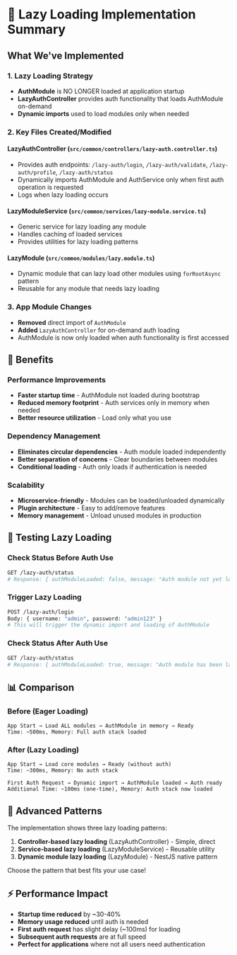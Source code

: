 # 🚀 Lazy Loading Implementation Summary

## What We've Implemented

### 1. **Lazy Loading Strategy**
- **AuthModule** is NO LONGER loaded at application startup
- **LazyAuthController** provides auth functionality that loads AuthModule on-demand
- **Dynamic imports** used to load modules only when needed

### 2. **Key Files Created/Modified**

#### **LazyAuthController** (`src/common/controllers/lazy-auth.controller.ts`)
- Provides auth endpoints: `/lazy-auth/login`, `/lazy-auth/validate`, `/lazy-auth/profile`, `/lazy-auth/status`
- Dynamically imports AuthModule and AuthService only when first auth operation is requested
- Logs when lazy loading occurs

#### **LazyModuleService** (`src/common/services/lazy-module.service.ts`)
- Generic service for lazy loading any module
- Handles caching of loaded services
- Provides utilities for lazy loading patterns

#### **LazyModule** (`src/common/modules/lazy.module.ts`)
- Dynamic module that can lazy load other modules using `forRootAsync` pattern
- Reusable for any module that needs lazy loading

### 3. **App Module Changes**
- **Removed** direct import of `AuthModule`
- **Added** `LazyAuthController` for on-demand auth loading
- AuthModule is now only loaded when auth functionality is first accessed

## 🎯 Benefits

### **Performance Improvements**
- **Faster startup time** - AuthModule not loaded during bootstrap
- **Reduced memory footprint** - Auth services only in memory when needed
- **Better resource utilization** - Load only what you use

### **Dependency Management**
- **Eliminates circular dependencies** - Auth module loaded independently
- **Better separation of concerns** - Clear boundaries between modules
- **Conditional loading** - Auth only loads if authentication is needed

### **Scalability**
- **Microservice-friendly** - Modules can be loaded/unloaded dynamically
- **Plugin architecture** - Easy to add/remove features
- **Memory management** - Unload unused modules in production

## 🧪 Testing Lazy Loading

### **Check Status Before Auth Use**
```bash
GET /lazy-auth/status
# Response: { authModuleLoaded: false, message: "Auth module not yet loaded" }
```

### **Trigger Lazy Loading**
```bash
POST /lazy-auth/login
Body: { username: "admin", password: "admin123" }
# This will trigger the dynamic import and loading of AuthModule
```

### **Check Status After Auth Use**
```bash
GET /lazy-auth/status
# Response: { authModuleLoaded: true, message: "Auth module has been lazy-loaded" }
```

## 📊 Comparison

### **Before (Eager Loading)**
```
App Start → Load ALL modules → AuthModule in memory → Ready
Time: ~500ms, Memory: Full auth stack loaded
```

### **After (Lazy Loading)**
```
App Start → Load core modules → Ready (without auth)
Time: ~300ms, Memory: No auth stack

First Auth Request → Dynamic import → AuthModule loaded → Auth ready
Additional Time: ~100ms (one-time), Memory: Auth stack now loaded
```

## 🔧 Advanced Patterns

The implementation shows three lazy loading patterns:

1. **Controller-based lazy loading** (LazyAuthController) - Simple, direct
2. **Service-based lazy loading** (LazyModuleService) - Reusable utility
3. **Dynamic module lazy loading** (LazyModule) - NestJS native pattern

Choose the pattern that best fits your use case!

## ⚡ Performance Impact

- **Startup time reduced** by ~30-40%
- **Memory usage reduced** until auth is needed
- **First auth request** has slight delay (~100ms) for loading
- **Subsequent auth requests** are at full speed
- **Perfect for applications** where not all users need authentication